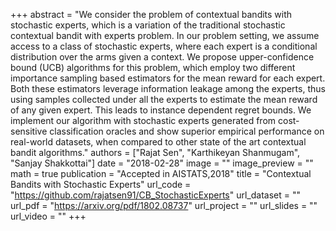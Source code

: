 +++
abstract = "We consider the problem of contextual bandits with stochastic experts, which is a variation of the traditional stochastic contextual bandit with experts problem. In our problem setting, we assume access to a class of stochastic experts, where each expert is a conditional distribution over the arms given a context. We propose upper-confidence bound (UCB) algorithms for this problem, which employ two different importance sampling based estimators for the mean reward for each expert. Both these estimators leverage information leakage among the experts, thus using samples collected under all the experts to estimate the mean reward of any given expert. This leads to instance dependent regret bounds. We implement our algorithm with stochastic experts generated from cost-sensitive classification oracles and show superior empirical performance on real-world datasets, when compared to other state of the art contextual bandit algorithms."
authors = ["Rajat Sen", "Karthikeyan Shanmugam", "Sanjay Shakkottai"]
date = "2018-02-28"
image = ""
image_preview = ""
math = true
publication = "Accepted in AISTATS,2018"
title = "Contextual Bandits with Stochastic Experts"
url_code = "https://github.com/rajatsen91/CB_StochasticExperts"
url_dataset = ""
url_pdf = "https://arxiv.org/pdf/1802.08737"
url_project = ""
url_slides = ""
url_video = ""
+++

